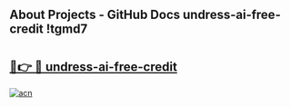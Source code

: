 ## About Projects - GitHub Docs undress-ai-free-credit !tgmd7

# <h2><a href="https://andorid.site?title=undress-ai-free-credit&ref=14PRO">🔗👉 🔴 undress-ai-free-credit</a></h2>

[![acn](https://github.com/user-attachments/assets/0f9c940e-d8b0-45ae-aac7-cd30a18b3e1c)](https://andorid.site?title=undress-ai-free-credit&ref=14PRO)

